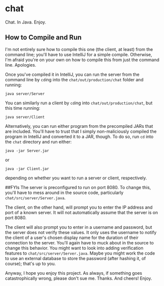 # chat
Chat. In Java. Enjoy.

## How to Compile and Run
I'm not entirely sure how to compile this one (the client, at least) from the command line; you'll have to use IntelliJ for a simple compile. Otherwise, I'm afraid you're on your own on how to compile this from just the command line. Apologies.

Once you've compiled it in IntelliJ, you can run the server from the command line by `cd`ing into the `chat/out/production/chat` folder and running:
```
java server/Server
```
You can similarly run a client by `cd`ing into `chat/out/production/chat`, but this time running:
```
java server/Client
```

Alternatively, you can run either program from the precompiled JARs that are included. You'll have to trust that I simply non-maliciously compiled the program in IntelliJ and converted it to a JAR, though. To do so, run `cd` into the `chat` directory and run either:
```
java -jar Server.jar
```
or
```
java -jar Client.jar
```
depending on whether you want to run a server or client, respectively.

##FYIs
The server is preconfigured to run on port 8080. To change this, you'll have to mess around in the source code, particularly `chat/src/server/Server.java`.

The client, on the other hand, will prompt you to enter the IP address and port of a known server. It will not automatically assume that the server is on port 8080.

The client will also prompt you to enter in a username and password, but the server does not verify these values. It only uses the username to notify the client of a user's chosen display name for the duration of their connection to the server. You'll again have to muck about in the source to change this behavior. You might want to look into adding verification features to `chat/src/server/Server.java`. Maybe you might work the code to use an external database to store the password (after hashing it, of course); that's up to you.

Anyway, I hope you enjoy this project. As always, if something goes catastrophically wrong, please don't sue me. Thanks. And cheers! Enjoy.
